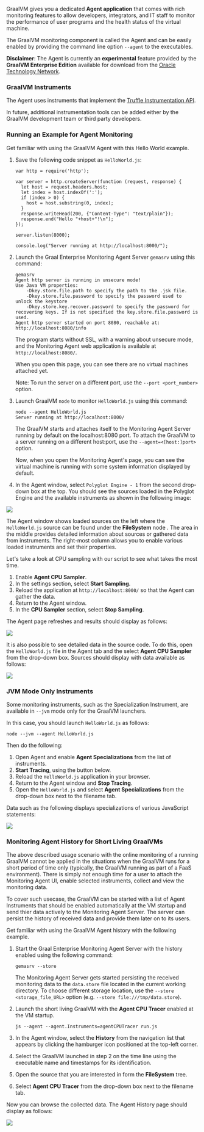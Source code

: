 GraalVM gives you a dedicated **Agent application** that comes with rich
monitoring features to allow developers, integrators, and IT staff to monitor
the performance of user programs and the health status of the virtual machine.

The GraalVM monitoring component is called the Agent and can be easily enabled
by providing the command line option `--agent` to the executables.

__Disclaimer__: The Agent is currently an __experimental__ feature
provided by the __GraalVM Enterprise Edition__ available for download
from the [Oracle Technology Network](http://www.oracle.com/technetwork/oracle-labs/program-languages/downloads/index.html).

### GraalVM Instruments

The Agent uses instruments that implement the
[Truffle Instrumentation API](http://www.graalvm.org/truffle/javadoc/com/oracle/truffle/api/instrumentation/package-summary.html).

In future, additional instrumentation tools can be added either by
the GraalVM development team or third party developers.

### Running an Example for Agent Monitoring
Get familiar with using the GraalVM Agent with this Hello World example.

1. Save the following code snippet as `HelloWorld.js`:

    ```
    var http = require('http');

    var server = http.createServer(function (request, response) {
      let host = request.headers.host;
      let index = host.indexOf(':');
      if (index > 0) {
        host = host.substring(0, index);
      }
      response.writeHead(200, {"Content-Type": "text/plain"});
      response.end("Hello "+host+"!\n");
    });

    server.listen(8000);

    console.log("Server running at http://localhost:8000/");
    ```

2. Launch the Graal Enterprise Monitoring Agent Server `gemasrv` using this command:

    ```
    gemasrv
    Agent http server is running in unsecure mode!
    Use Java VM properties:
        -Dkey.store.file.path to specify the path to the .jsk file.
        -Dkey.store.file.password to specify the password used to unlock the keystore
        -Dkey.store.key.recover.password to specify the password for recovering keys. If is not specified the key.store.file.password is used.
    Agent http server started on port 8080, reachable at:
    http://localhost:8080/info
    ```

    The program starts without SSL, with a warning about unsecure mode,
    and the Monitoring Agent web application is available at `http://localhost:8080/`.

    When you open this page, you can see there are no virtual machines attached yet.

    Note: To run the server on a different port, use the `--port <port_number>` option.


3. Launch GraalVM `node` to monitor `HelloWorld.js` using this command:

    ```
    node --agent HelloWorld.js
    Server running at http://localhost:8000/
    ```

    The GraalVM starts and attaches itself to the Monitoring Agent Server running by default on the localhost:8080 port.
    To attach the GraalVM to a server running on a different host:port, use the `--agent=<[host:]port>` option.

    Now, when you open the Monitoring Agent's page, you can see the virtual machine is running with some
    system information displayed by default.

4. In the Agent window, select `Polyglot Engine - 1` from the second drop-down
box at the top. You should see the sources loaded in the Polyglot Engine
and the available instruments as shown in the following image:

![](/docs/img/AgentOpened.png)

The Agent window shows loaded sources on the left where the `HelloWorld.js` source
can be found under the **FileSystem** node . The area in the middle provides
detailed information about sources or gathered data from instruments. The
right-most column allows you to enable various loaded instruments and
set their properties.

Let's take a look at CPU sampling with our script to see what takes
the most time.

1. Enable **Agent CPU Sampler**.
2. In the settings section, select **Start Sampling**.
3. Reload the application at `http://localhost:8000/` so that the Agent can
gather the data.
4. Return to the Agent window.
5. In the **CPU Sampler** section, select **Stop Sampling**.

The Agent page refreshes and results should display as follows:

![ ](/docs/img/CPUSampler.png  "Agent and CPU Sampler data")

It is also possible to see detailed data in the source code. To do this, open
the `HelloWorld.js` file in the Agent tab and the select **Agent CPU Sampler**
from the drop-down box. Sources should display with data available as follows:

![](/docs/img/CPUSamplerDetail.png)

### JVM Mode Only Instruments

Some monitoring instruments, such as the Specialization Instrument, are
available in `--jvm` mode only for the GraalVM launchers.

In this case, you should launch `HelloWorld.js` as follows:

```
node --jvm --agent HelloWorld.js
```
Then do the following:
1. Open Agent and enable **Agent Specializations** from the list of instruments.
2. **Start Tracing**, using the button below.
3. Reload the `HelloWorld.js` application in your browser.
4. Return to the Agent window and **Stop Tracing**.
5. Open the `HelloWorld.js` and select **Agent Specializations** from the drop-down box next to the filename tab.

Data such as the following displays specializations of various JavaScript
statements:

![ ](/docs/img/SpecializationInstrument.png  "Specialization Instrument")

### Monitoring Agent History for Short Living GraalVMs

The above described usage scenario with the online monitoring of a running GraalVM
cannot be applied in the situations when the GraalVM runs for a short period
of time only (typically, the GraalVM running as part of a FaaS environment).
There is simply not enough time for a user to attach the Monitoring Agent UI,
enable selected instruments, collect and view the monitoring data.

To cover such usecase, the GraalVM can be started with a list of Agent Instruments
that should be enabled automatically at the VM startup and send thier data actively
to the Monitoring Agent Server. The server can persist the history of received data
and provide them later on to its users.

Get familiar with using the GraalVM Agent history with the following example.

1. Start the Graal Enterprise Monitoring Agent Server with the history enabled using
the following command:

    ```
    gemasrv --store
    ```
    The Monitoring Agent Server gets started persisting the received monitoring data to
    the `data.store` file located in the current working directory. To choose different
    storage location, use the `--store <storage_file_URL>` option (e.g. `--store file:///tmp/data.store`).

2. Launch the short living GraalVM with the **Agent CPU Tracer** enabled at the VM startup.

    ```
    js --agent --agent.Instruments=agentCPUTracer run.js
    ```

3. In the Agent window, select the **History** from the navigation list that appears by
clicking the hamburger icon positioned at the top-left corner.
4. Select the GraalVM launched in step 2 on the time line using the executable name and
timestamps for its identification.
5. Open the source that you are interested in form the **FileSystem** tree.
6. Select **Agent CPU Tracer** from the drop-down box next to the filename tab.

Now you can browse the collected data. The Agent History page should display as follows:

![ ](/docs/img/AgentHistory.png  "Monitoring Agent History")
